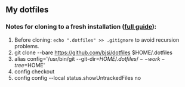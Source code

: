 ## My dotfiles

### Notes for cloning to a fresh installation ([full guide](https://www.atlassian.com/git/tutorials/dotfiles)):

1) Before cloning: `echo ".dotfiles" >> .gitignore` to avoid recursion problems.
2) git clone --bare https://github.com/bjsi/dotfiles $HOME/.dotfiles
3) alias config='/usr/bin/git --git-dir=$HOME/.dotfiles/ --work-tree=$HOME'
4) config checkout
5) config config --local status.showUntrackedFiles no
